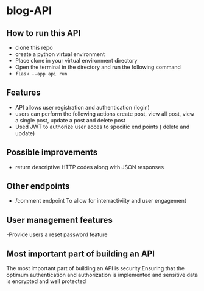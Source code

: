  # blog-API
 
 ## How to run this API
- clone this repo
- create a python virtual environment
- Place clone in your virtual environment directory
- Open the terminal in the directory and run the following command
- `flask --app api run`

 
 ## Features
 - API allows user registration and authentication (login)
 - users can perform the following actions create post, view all post, view a single post, update a post and delete post
 - Used JWT to authorize user acces to specific end points ( delete and update)

## Possible improvements
- return descriptive HTTP codes along with JSON responses
  
## Other endpoints
- /comment endpoint
  To allow for interractiviity and user engagement

## User management features
-Provide users a reset password feature 


## Most important part  of building an API
The most important part of building an API is security.Ensuring that the optimum authentication and authorization is implemented and sensitive data is encrypted and well protected 

